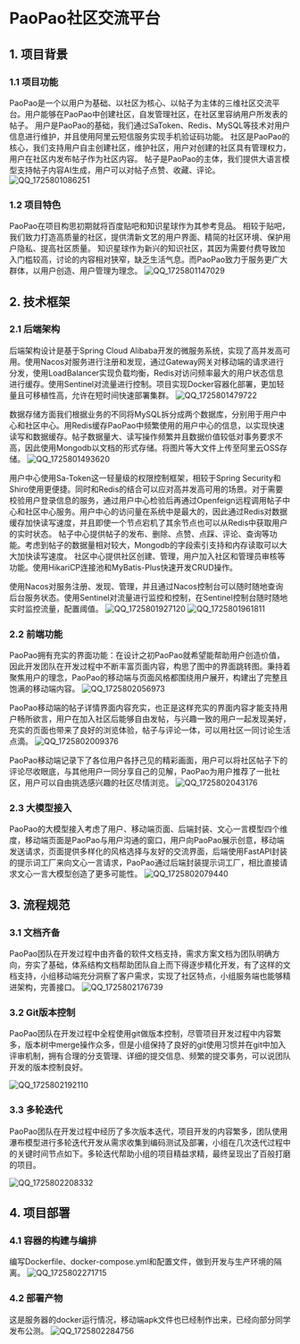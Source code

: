 # PaoPao社区交流平台
## 1. 项目背景
### 1.1 项目功能
PaoPao是一个以用户为基础、以社区为核心、以帖子为主体的三维社区交流平台。用户能够在PaoPao中创建社区，自发管理社区，在社区里容纳用户所发表的帖子。
用户是PaoPao的基础，我们通过SaToken、Redis、MySQL等技术对用户信息进行维护，并且使用阿里云短信服务实现手机验证码功能。
社区是PaoPao的核心，我们支持用户自主创建社区，维护社区，用户对创建的社区具有管理权力，用户在社区内发布帖子作为社区内容。
帖子是PaoPao的主体，我们提供大语言模型支持帖子内容AI生成，用户可以对帖子点赞、收藏、评论。
![QQ_1725801086251](https://github.com/user-attachments/assets/7bc85eba-ff30-4929-bee5-7472a06d5781)


### 1.2 项目特色
PaoPao在项目构思初期就将百度贴吧和知识星球作为其参考竞品。
相较于贴吧，我们致力打造高质量的社区，提供清新文艺的用户界面、精简的社区环境、保护用户隐私、提高社区质量。
知识星球作为新兴的知识社区，其因为需要付费导致加入门槛较高，讨论的内容相对狭窄，缺乏生活气息。而PaoPao致力于服务更广大群体，以用户创造、用户管理为理念。
![QQ_1725801147029](https://github.com/user-attachments/assets/3f220b4e-366f-4dc8-94da-9c0116aee869)

## 2. 技术框架
### 2.1 后端架构
后端架构设计是基于Spring Cloud Alibaba开发的微服务系统，实现了高并发高可用。使用Nacos对服务进行注册和发现，通过Gateway网关对移动端的请求进行分发，使用LoadBalancer实现负载均衡，Redis对访问频率最大的用户状态信息进行缓存。使用Sentinel对流量进行控制。项目实现Docker容器化部署，更加轻量且可移植性高，允许在短时间快速部署集群。
![QQ_1725801479722](https://github.com/user-attachments/assets/e4e25821-e191-437c-bb90-a55f4a90d701)

数据存储方面我们根据业务的不同将MySQL拆分成两个数据库，分别用于用户中心和社区中心。用Redis缓存PaoPao中频繁使用的用户中心的信息，以实现快速读写和数据缓存。帖子数据量大、读写操作频繁并且数据价值较低对事务要求不高，因此使用Mongodb以文档的形式存储。将图片等大文件上传至阿里云OSS存储。
![QQ_1725801493620](https://github.com/user-attachments/assets/b4db77dc-15e3-42aa-b0c1-c3f71c520c2d)

用户中心使用Sa-Token这一轻量级的权限控制框架，相较于Spring Security和Shiro使用更便捷。同时和Redis的结合可以应对高并发高可用的场景。对于需要校验用户登录信息的服务，通过用户中心检验后再通过Openfeign远程调用帖子中心和社区中心服务。用户中心的访问量在系统中是最大的，因此通过Redis对数据缓存加快读写速度，并且即使一个节点宕机了其余节点也可以从Redis中获取用户的实时状态。
帖子中心提供帖子的发布、删除、点赞、点踩、评论、查询等功能。考虑到帖子的数据量相对较大，Mongodb的字段索引支持和内存读取可以大大加快读写速度。
社区中心提供社区创建、管理，用户加入社区和管理员审核等功能。使用HikariCP连接池和MyBatis-Plus快速开发CRUD操作。

使用Nacos对服务注册、发现、管理，并且通过Nacos控制台可以随时随地查询后台服务状态。使用Sentinel对流量进行监控和控制，在Sentinel控制台随时随地实时监控流量，配置阈值。
![QQ_1725801927120](https://github.com/user-attachments/assets/2c9c40c4-9bf5-419d-a745-4d8c7bf4ecda)
![QQ_1725801961811](https://github.com/user-attachments/assets/6c896219-31c5-4297-9284-134b570b2166)


### 2.2 前端功能
PaoPao拥有充实的界面功能：在设计之初PaoPao就希望能帮助用户创造价值，因此开发团队在开发过程中不断丰富页面内容，构思了图中的界面跳转图。秉持着聚焦用户的理念，PaoPao的移动端与页面风格都围绕用户展开，构建出了完整且饱满的移动端内容。
![QQ_1725802056973](https://github.com/user-attachments/assets/35a1f89e-5d81-474e-b8e1-8b13d0f25fbc)

PaoPao移动端的帖子详情界面内容充实，也正是这样充实的界面内容才能支持用户畅所欲言，用户在加入社区后能够自由发帖，与兴趣一致的用户一起发现美好，充实的页面也带来了良好的浏览体验，帖子与评论一体，可以用社区一同讨论生活点滴。
![QQ_1725802009376](https://github.com/user-attachments/assets/a88be148-ac95-429c-a6f1-e186dd7b8e18)

PaoPao移动端记录下了各位用户各抒己见的精彩画面，用户可以将社区帖子下的评论尽收眼底，与其他用户一同分享自己的见解，PaoPao为用户推荐了一批社区，用户可以自由挑选感兴趣的社区尽情浏览。
![QQ_1725802043176](https://github.com/user-attachments/assets/dece197a-ebf8-401d-82c2-18a08b92113e)


### 2.3 大模型接入

PaoPao的大模型接入考虑了用户、移动端页面、后端封装、文心一言模型四个维度，移动端页面是PaoPao与用户沟通的窗口，用户向PaoPao展示创意，移动端发送请求，页面提供多样化的风格选择与友好的交流界面，后端使用FastAPI封装的提示词工厂来向文心一言请求，PaoPao通过后端封装提示词工厂，相比直接请求文心一言大模型创造了更多可能性。
![QQ_1725802079440](https://github.com/user-attachments/assets/e87bd406-5644-4fbe-97b4-fdd2cf07db38)

## 3. 流程规范
### 3.1 文档齐备
PaoPao团队在开发过程中由齐备的软件文档支持，需求方案文档为团队明确方向，夯实了基础，体系结构文档帮助团队自上而下得逐步精化开发，有了这样的文档支持，小组移动端充分洞察了客户需求，实现了社区特点，小组服务端也能够精进架构，完善接口。
![QQ_1725802176739](https://github.com/user-attachments/assets/2daeff5d-782b-4f9a-8127-2e180dda6aca)

### 3.2 Git版本控制
PaoPao团队在开发过程中全程使用git做版本控制，尽管项目开发过程中内容繁多，版本树中merge操作众多，但是小组保持了良好的git使用习惯并在git中加入评审机制，拥有合理的分支管理、详细的提交信息、频繁的提交事务，可以说团队开发的版本控制良好。

![QQ_1725802192110](https://github.com/user-attachments/assets/010672ef-a4d7-41fb-89e5-23f3c3dd9860)

### 3.3 多轮迭代
PaoPao团队在开发过程中经历了多次版本迭代，项目开发的内容繁多，团队使用瀑布模型进行多轮迭代开发从需求收集到编码测试及部署，小组在几次迭代过程中的关键时间节点如下。多轮迭代帮助小组的项目精益求精，最终呈现出了百般打磨的项目。

![QQ_1725802208332](https://github.com/user-attachments/assets/7b489054-746d-4cf2-ba8a-73b93f1f41ce)


## 4. 项目部署
### 4.1 容器的构建与编排
编写Dockerfile、docker-compose.yml和配置文件，做到开发与生产环境的隔离。
![QQ_1725802271715](https://github.com/user-attachments/assets/d77ea6e3-5919-408e-8623-78119dc8ed4e)

### 4.2 部署产物
这是服务器的docker运行情况，移动端apk文件也已经制作出来，已经向部分同学发布公测。
![QQ_1725802284756](https://github.com/user-attachments/assets/762ff8de-7a03-41fb-8d5b-ac96f630992b)

